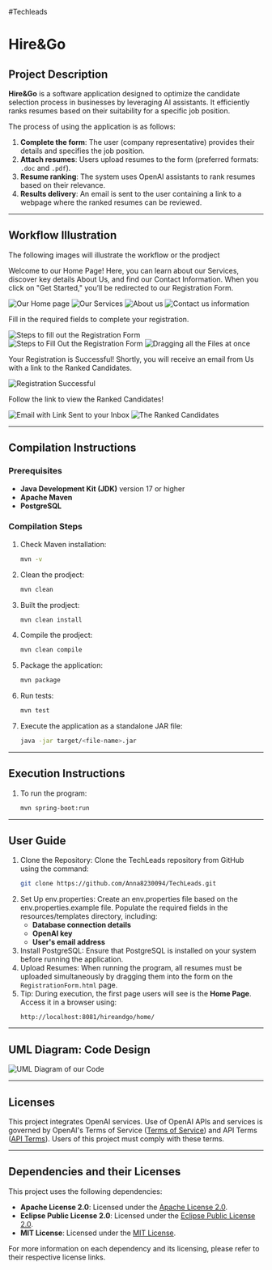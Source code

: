 #Techleads

# Hire&Go

## Project Description

**Hire&Go** is a software application designed to optimize the candidate selection process in businesses by leveraging AI assistants. It efficiently ranks resumes based on their suitability for a specific job position. 

The process of using the application is as follows:
1. **Complete the form**: The user (company representative) provides their details and specifies the job position.
2. **Attach resumes**: Users upload resumes to the form (preferred formats: `.doc` and `.pdf`).
3. **Resume ranking**: The system uses OpenAI assistants to rank resumes based on their relevance.
4. **Results delivery**: An email is sent to the user containing a link to a webpage where the ranked resumes can be reviewed.

---

## Workflow Illustration

The following images will illustrate the workflow or the prodject


 Welcome to our Home Page! Here, you can learn about our Services, discover key details About Us, and find our Contact Information.
 When you click on "Get Started," you’ll be redirected to our Registration Form.

![Our Home page](demo/src/main/resources/static/readme-images/Home1.png)
![Our Services](demo/src/main/resources/static/readme-images/Home2.png)
![About us](demo/src/main/resources/static/readme-images/Home3.png)
![Contact us information](demo/src/main/resources/static/readme-images/Home4.png)

 Fill in the required fields to complete your registration.

![Steps to fill out the Registration Form](demo/src/main/resources/static/readme-images/Reg1.png)
![Steps to Fill Out the Registration Form](demo/src/main/resources/static/readme-images/Reg2.png)
![Dragging all the Files at once](demo/src/main/resources/static/readme-images/Reg3.png)

 Your Registration is Successful! Shortly, you will receive an email from Us with a link to the Ranked Candidates.

![Registration Successful](demo/src/main/resources/static/readme-images/RegSuccess.png)

 Follow the link to view the Ranked Candidates!
 
![Email with Link Sent to your Inbox](demo/src/main/resources/static/readme-images/Email.png)
![The Ranked Candidates](demo/src/main/resources/static/readme-images/RankedCandidates.png)


---

## Compilation Instructions

### Prerequisites
- **Java Development Kit (JDK)** version 17 or higher  
- **Apache Maven**
- **PostgreSQL**

### Compilation Steps
1. Check Maven installation:  
   ```bash
   mvn -v
2. Clean the prodject:
   ```bash
   mvn clean
3. Built the prodject:
   ```bash
   mvn clean install
4. Compile the prodject:
   ```bash
   mvn clean compile
5. Package the application:
   ```bash
   mvn package
6. Run tests:
   ```bash
   mvn test 
7. Execute the application as a standalone JAR file:
   ```bash
   java -jar target/<file-name>.jar

---

## Execution Instructions 

1. To run the program:
   ```bash
   mvn spring-boot:run

---

## User Guide

1. Clone the Repository: Clone the TechLeads repository from GitHub using the command:
   ```bash
   git clone https://github.com/Anna8230094/TechLeads.git
2. Set Up env.properties: Create an env.properties file based on the env.properties.example file. Populate the required fields in the resources/templates directory, including:
   - **Database connection details**
   - **OpenAI key**
   - **User's email address**
3. Install PostgreSQL: Ensure that PostgreSQL is installed on your system before running the application.
4. Upload Resumes: When running the program, all resumes must be uploaded simultaneously by dragging them into the form on the `RegistrationForm.html` page.
5. Tip: During execution, the first page users will see is the **Home Page**. Access it in a browser using:
   ```text   
   http://localhost:8081/hireandgo/home/

---

## UML Diagram: Code Design

![UML Diagram of our Code](demo/src/main/resources/static/readme-images/techleadsUML.png)

---

## Licenses

This project integrates OpenAI services. Use of OpenAI APIs and services is governed by OpenAI's Terms of Service ([Terms of Service](https://openai.com/terms)) and API Terms ([API Terms](https://openai.com/api-terms)). Users of this project must comply with these terms.

---

## Dependencies and their Licenses

This project uses the following dependencies:

- **Apache License 2.0**: Licensed under the [Apache License 2.0](http://www.apache.org/licenses/LICENSE-2.0).
- **Eclipse Public License 2.0**: Licensed under the [Eclipse Public License 2.0](https://www.eclipse.org/legal/epl-2.0/).
- **MIT License**: Licensed under the [MIT License](https://opensource.org/licenses/MIT).

For more information on each dependency and its licensing, please refer to their respective license links.